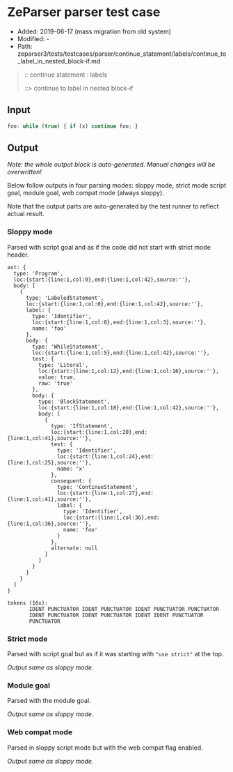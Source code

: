 # ZeParser parser test case

- Added: 2019-06-17 (mass migration from old system)
- Modified: -
- Path: zeparser3/tests/testcases/parser/continue_statement/labels/continue_to_label_in_nested_block-if.md

> :: continue statement : labels
>
> ::> continue to label in nested block-if

## Input

`````js
foo: while (true) { if (x) continue foo; }
`````

## Output

_Note: the whole output block is auto-generated. Manual changes will be overwritten!_

Below follow outputs in four parsing modes: sloppy mode, strict mode script goal, module goal, web compat mode (always sloppy).

Note that the output parts are auto-generated by the test runner to reflect actual result.

### Sloppy mode

Parsed with script goal and as if the code did not start with strict mode header.

`````
ast: {
  type: 'Program',
  loc:{start:{line:1,col:0},end:{line:1,col:42},source:''},
  body: [
    {
      type: 'LabeledStatement',
      loc:{start:{line:1,col:0},end:{line:1,col:42},source:''},
      label: {
        type: 'Identifier',
        loc:{start:{line:1,col:0},end:{line:1,col:3},source:''},
        name: 'foo'
      },
      body: {
        type: 'WhileStatement',
        loc:{start:{line:1,col:5},end:{line:1,col:42},source:''},
        test: {
          type: 'Literal',
          loc:{start:{line:1,col:12},end:{line:1,col:16},source:''},
          value: true,
          raw: 'true'
        },
        body: {
          type: 'BlockStatement',
          loc:{start:{line:1,col:18},end:{line:1,col:42},source:''},
          body: [
            {
              type: 'IfStatement',
              loc:{start:{line:1,col:20},end:{line:1,col:41},source:''},
              test: {
                type: 'Identifier',
                loc:{start:{line:1,col:24},end:{line:1,col:25},source:''},
                name: 'x'
              },
              consequent: {
                type: 'ContinueStatement',
                loc:{start:{line:1,col:27},end:{line:1,col:41},source:''},
                label: {
                  type: 'Identifier',
                  loc:{start:{line:1,col:36},end:{line:1,col:36},source:''},
                  name: 'foo'
                }
              },
              alternate: null
            }
          ]
        }
      }
    }
  ]
}

tokens (16x):
       IDENT PUNCTUATOR IDENT PUNCTUATOR IDENT PUNCTUATOR PUNCTUATOR
       IDENT PUNCTUATOR IDENT PUNCTUATOR IDENT IDENT PUNCTUATOR
       PUNCTUATOR
`````

### Strict mode

Parsed with script goal but as if it was starting with `"use strict"` at the top.

_Output same as sloppy mode._

### Module goal

Parsed with the module goal.

_Output same as sloppy mode._

### Web compat mode

Parsed in sloppy script mode but with the web compat flag enabled.

_Output same as sloppy mode._
